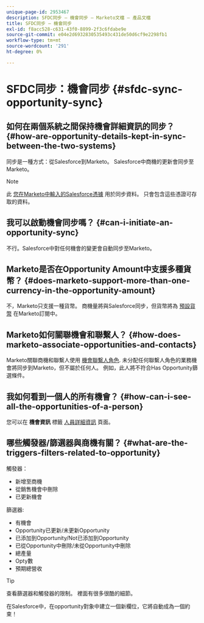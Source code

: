 ```yaml
---
unique-page-id: 2953467
description: SFDC同步 — 機會同步 — Marketo文檔 — 產品文檔
title: SFDC同步 — 機會同步
exl-id: f8acc528-c631-43f0-8899-2f3c6fdabe9e
source-git-commit: e04e2d6932830535493c431de50d6cf9e2298fb1
workflow-type: tm+mt
source-wordcount: '291'
ht-degree: 0%

---
```


# SFDC同步：機會同步 {#sfdc-sync-opportunity-sync}

## 如何在兩個系統之間保持機會詳細資訊的同步？ {#how-are-opportunity-details-kept-in-sync-between-the-two-systems}

同步是一種方式：從Salesforce到Marketo。 Salesforce中商機的更新會同步至Marketo。

>[!NOTE]
>
>此 [您在Marketo中輸入的Salesforce憑據](/help/marketo/product-docs/crm-sync/salesforce-sync/setup/enterprise-unlimited-edition/step-2-of-3-create-a-salesforce-user-for-marketo-enterprise-unlimited.md) 用於同步資料。 只會包含這些憑證可存取的資料。

## 我可以啟動機會同步嗎？ {#can-i-initiate-an-opportunity-sync}

不行。Salesforce中對任何機會的變更會自動同步至Marketo。

## Marketo是否在Opportunity Amount中支援多種貨幣？ {#does-marketo-support-more-than-one-currency-in-the-opportunity-amount}

不，Marketo只支援一種貨幣。 商機量將與Salesforce同步，但貨幣將為 [預設貨幣](/help/marketo/product-docs/administration/settings/set-default-location-settings-for-a-subscription.md#set-the-default-currency-settings-for-a-subscription) 在Marketo訂閱中。

## Marketo如何關聯機會和聯繫人？ {#how-does-marketo-associate-opportunities-and-contacts}

Marketo關聯商機和聯繫人使用 [機會聯繫人角色](https://help.salesforce.com/HTViewHelpDoc?id=contactroles.htm). 未分配任何聯繫人角色的業務機會將同步到Marketo，但不屬於任何人。 例如，此人將不符合Has Opportunity篩選條件。

## 我如何看到一個人的所有機會？ {#how-can-i-see-all-the-opportunities-of-a-person}

您可以在 **機會資訊** 標籤 [人員詳細資訊](/help/marketo/product-docs/core-marketo-concepts/smart-lists-and-static-lists/managing-people-in-smart-lists/using-the-person-detail-page.md) 頁面。

## 哪些觸發器/篩選器與商機有關？ {#what-are-the-triggers-filters-related-to-opportunity}

觸發器：

* 新增至商機
* 從銷售機會中刪除
* 已更新機會

篩選器:

* 有機會
* Opportunity已更新/未更新Opportunity
* 已添加到Opportunity/Not已添加到Opportunity
* 已從Opportunity中刪除/未從Opportunity中刪除
* 總產量
* Opty數
* 預期總營收

>[!TIP]
>
>查看篩選器和觸發器的限制。 裡面有很多很酷的細節。
>
>在Salesforce中，在opportunity對象中建立一個新欄位，它將自動成為一個約束！
